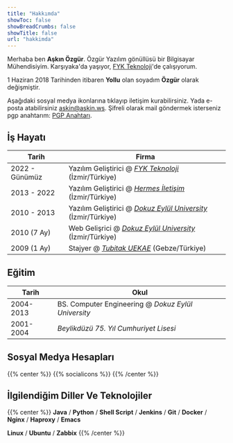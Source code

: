 ```yaml
---
title: "Hakkımda"
showToc: false
showBreadCrumbs: false
showTitle: false
url: "hakkimda"
---
```


Merhaba ben **Aşkın Özgür**. Özgür Yazılım gönüllüsü bir Bilgisayar Mühendisiyim. Karşıyaka'da yaşıyor, [FYK Teknoloji](https://fykmobile.com/ "FYK Teknoloji")'de çalışıyorum.

1 Haziran 2018 Tarihinden itibaren **Yollu** olan soyadım **Özgür** olarak değişmiştir.

Aşağıdaki sosyal medya ikonlarına tıklayıp iletişim kurabilirsiniz.
Yada e-posta atabilirsiniz askin@askin.ws.
Şifreli olarak mail göndermek isterseniz pgp anahtarım: [PGP Anahtarı](/askin_askin_ws.asc "PGP Ahahtari"). 

## İş Hayatı

Tarih          | Firma
---------------|----------------------------------------------------------------------------------------
2022 - Günümüz | Yazılım Geliştirici @ *[FYK Teknoloji](https://fykmobile.com/ "FYK Teknoloji")* (İzmir/Türkiye)
2013 - 2022    | Yazılım Geliştirici @ *[Hermes İletişim](http://www.hermesiletisim.net)* (İzmir/Türkiye)
2010 - 2013    | Yazılım Geliştirici @ *[Dokuz Eylül University](http://www.deu.edu.tr)* (İzmir/Türkiye)
2010 (7 Ay)    | Web Gelişrici @ *[Dokuz Eylül University](http://www.deu.edu.tr)* (İzmir/Türkiye)
2009 (1 Ay)    | Stajyer @ *[Tubitak UEKAE](http://www.uekae.tubitak.gov.tr/)* (Gebze/Türkiye)


## Eğitim

Tarih     | Okul
----------|---------------------------------------------------
2004-2013 | BS. Computer Engineering @ *Dokuz Eylül University*
2001-2004 | *Beylikdüzü 75. Yıl Cumhuriyet Lisesi*

## Sosyal Medya Hesapları

{{% center %}}
{{% socialicons %}}
{{% /center %}}

## İlgilendiğim Diller Ve Teknolojiler

{{% center %}}
**Java** / **Python** / **Shell Script** / **Jenkins** / **Git** / **Docker** / **Nginx** / **Haproxy** / **Emacs**

**Linux** / **Ubuntu** / **Zabbix**
{{% /center %}}

